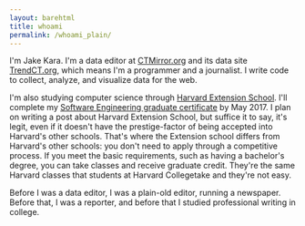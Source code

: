 ```yaml
---
layout: barehtml
title: whoami
permalink: /whoami_plain/
---
```


I'm Jake Kara. I'm a data editor at [CTMirror.org](//ctmirror.org) and its
data site [TrendCT.org](//trendct.org), which means I'm a programmer and a
journalist. I write code to collect, analyze, and visualize data for the
web.

I'm also studying computer science through [Harvard Extension
School](https://www.extension.harvard.edu). I'll complete my [Software
Engineering graduate
certificate](https://www.extension.harvard.edu/academics/professional-graduate-certificates/software-engineering-certificate)
by May 2017. I plan on writing a post about Harvard Extension School, but
suffice it to say, it's legit, even if it doesn't have the prestige-factor
of being accepted into Harvard's other schools. That's where the Extension
school differs from Harvard's other schools: you don't need to apply
through a competitive process. If you meet the basic requirements, such as
having a bachelor's degree, you can take classes and receive graduate
credit. They're the same Harvard classes that students at Harvard
Collegetake and they're not easy.

Before I was a data editor, I was a plain-old editor, running a
newspaper. Before that, I was a reporter, and before that I studied
professional writing in college.